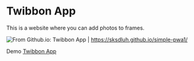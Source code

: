 # Twibbon App

This is a website where you can add photos to frames.

![From Github.io: Twibbon App | ](link-previews/2023-06-14-Github.io-Twibbon_App.png) 
https://sksdluh.github.io/simple-pwa1/

Demo [Twibbon App](https://sksdluh.github.io/simple-pwa1/)

